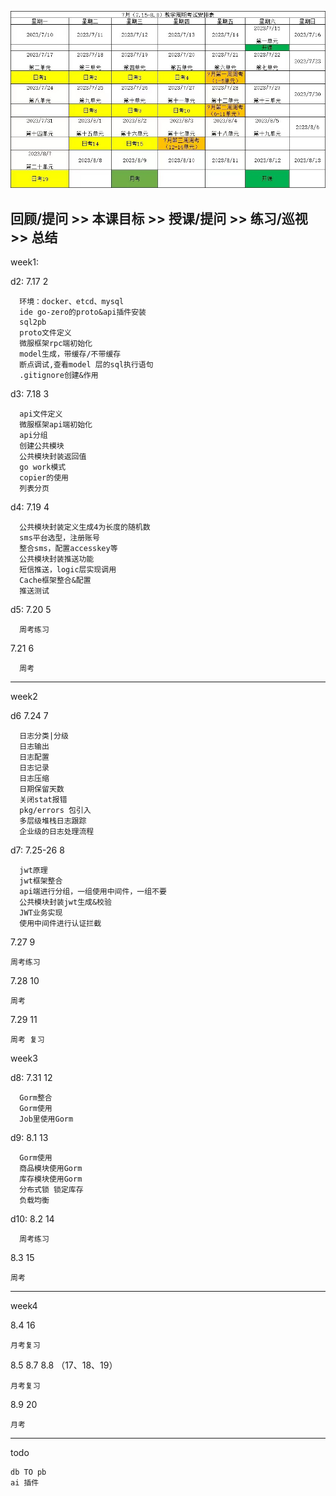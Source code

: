 ![img.png](img.png)

回顾/提问 >>
本课目标 >>
授课/提问 >>
练习/巡视 >>
总结 
---

week1:

d2: 7.17  2
```
  环境：docker、etcd、mysql
  ide go-zero的proto&api插件安装
  sql2pb
  proto文件定义
  微服框架rpc端初始化
  model生成，带缓存/不带缓存
  断点调试,查看model 层的sql执行语句
  .gitignore创建&作用
```

d3: 7.18  3
```
  api文件定义
  微服框架api端初始化
  api分组
  创建公共模块
  公共模块封装返回值
  go work模式
  copier的使用
  列表分页
```

d4: 7.19 4
```
  公共模块封装定义生成4为长度的随机数
  sms平台选型，注册账号
  整合sms，配置accesskey等
  公共模块封装推送功能
  短信推送，logic层实现调用
  Cache框架整合&配置
  推送测试
```

d5: 7.20 5
```
  周考练习
```

7.21 6
```
  周考
```

-----------------------
week2  

d6  7.24 7
```
  日志分类|分级
  日志输出
  日志配置
  日志记录
  日志压缩
  日期保留天数
  关闭stat报错
  pkg/errors 包引入
  多层级堆栈日志跟踪
  企业级的日志处理流程
```

d7:  7.25-26 8
```
  jwt原理
  jwt框架整合
  api端进行分组，一组使用中间件，一组不要
  公共模块封装jwt生成&校验
  JWT业务实现
  使用中间件进行认证拦截
```

7.27 9
```
周考练习
```
7.28 10
```
周考
```
7.29 11
```
周考 复习
```

week3

d8:  7.31 12
```
  Gorm整合
  Gorm使用
  Job里使用Gorm
```

d9: 8.1 13
```
  Gorm使用
  商品模块使用Gorm
  库存模块使用Gorm
  分布式锁 锁定库存
  负载均衡
```

d10: 8.2 14
```
  周考练习
```

8.3 15
```
周考
```

-----------------------
week4

8.4 16
```
月考复习

```

8.5 8.7 8.8  （17、18、19）
```
月考复习
```

8.9 20
```
月考
```

-----------------------
todo
```
db TO pb
ai 插件
```

  